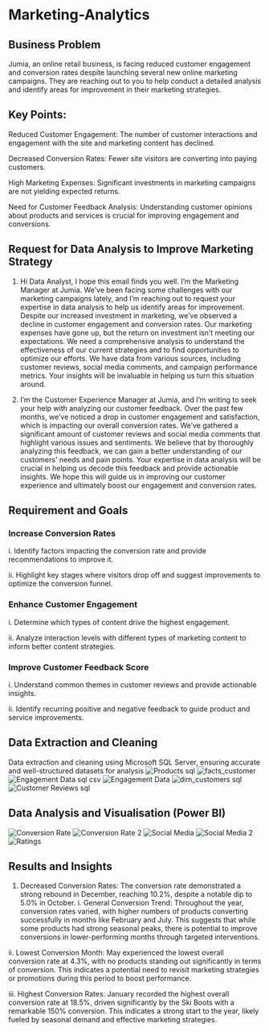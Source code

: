 
# Marketing-Analytics
## Business Problem
Jumia, an online retail business, is facing reduced customer engagement and conversion rates despite launching several new online marketing campaigns. They are reaching out to you to help conduct a detailed analysis and identify areas for improvement in their marketing strategies.

## Key Points:
Reduced Customer Engagement: The number of customer interactions and engagement with the site and marketing content has declined.

Decreased Conversion Rates: Fewer site visitors are converting into paying customers.

High Marketing Expenses: Significant investments in marketing campaigns are not yielding expected returns.

Need for Customer Feedback Analysis: Understanding customer opinions about products and services is crucial for improving engagement and conversions.

## Request for Data Analysis to Improve Marketing Strategy
1. Hi Data Analyst,
I hope this email finds you well. I’m the Marketing Manager at Jumia. We’ve been facing some challenges with our marketing campaigns lately, and I’m reaching out to request your expertise in data analysis to help us identify areas for improvement.
Despite our increased investment in marketing, we’ve observed a decline in customer engagement and conversion rates. Our marketing expenses have gone up, but the return on investment isn’t meeting our expectations. We need a comprehensive analysis to understand the effectiveness of our current strategies and to find opportunities to optimize our efforts.
We have data from various sources, including customer reviews, social media comments, and campaign performance metrics. Your insights will be invaluable in helping us turn this situation around.

2. I’m the Customer Experience Manager at Jumia, and I’m writing to seek your help with analyzing our customer feedback. Over the past few months, we’ve noticed a drop in customer engagement and satisfaction, which is impacting our overall conversion rates.
We’ve gathered a significant amount of customer reviews and social media comments that highlight various issues and sentiments. We believe that by thoroughly analyzing this feedback, we can gain a better understanding of our customers' needs and pain points.
Your expertise in data analysis will be crucial in helping us decode this feedback and provide actionable insights. We hope this will guide us in improving our customer experience and ultimately boost our engagement and conversion rates.

## Requirement and Goals
### Increase Conversion Rates
i. Identify factors impacting the conversion rate and provide recommendations to improve it.

ii. Highlight key stages where visitors drop off and suggest improvements to optimize the conversion funnel.
### Enhance Customer Engagement
i. Determine which types of content drive the highest engagement. 

ii. Analyze interaction levels with different types of marketing content to inform better content strategies.
### Improve Customer Feedback Score
i. Understand common themes in customer reviews and provide actionable insights.

ii. Identify recurring positive and negative feedback to guide product and service improvements.

## Data Extraction and Cleaning
 Data extraction and cleaning using Microsoft SQL Server, ensuring accurate and well-structured datasets for analysis
![Products sql](https://github.com/user-attachments/assets/9c5cfd0a-1789-4e25-9471-15258bf63773)
![facts_customer](https://github.com/user-attachments/assets/6d9d776e-d121-49d9-b90b-aff9b2f36974)
![Engagement Data sql csv](https://github.com/user-attachments/assets/a8a00be0-7708-4ab7-8e08-5bca194a7326)
![Engagement Data ](https://github.com/user-attachments/assets/864e345b-9e77-4683-8076-683b4d4d3f0a)
![dim_customers sql](https://github.com/user-attachments/assets/7b963020-5999-49d7-b0f7-6e7b7ddf475e)
![Customer Reviews sql](https://github.com/user-attachments/assets/98a41e16-63d8-4d5e-a819-a8dd29110c25)

## Data Analysis and Visualisation (Power BI)
![Conversion Rate](https://github.com/user-attachments/assets/8782f9e9-f245-43d8-8b05-35570fa0ddb7)
![Conversion Rate 2](https://github.com/user-attachments/assets/1a39b030-cd4f-4967-bf72-7a74a66f48d9)
![Social Media](https://github.com/user-attachments/assets/bc1c5f35-a4a9-4146-8d5b-030600deffac)
![Social Media 2](https://github.com/user-attachments/assets/18a9e5bc-d02e-43cc-8937-86969910bbc8)
![Ratings](https://github.com/user-attachments/assets/be477b79-357f-4a79-a1e6-31840977a829)

## Results and Insights
1. Decreased Conversion Rates: 
The conversion rate demonstrated a strong rebound in December, reaching 10.2%, despite a notable dip to 5.0% in October.
i. General Conversion Trend:
Throughout the year, conversion rates varied, with higher numbers of products converting successfully in months like February and July. This suggests that while some products had strong seasonal peaks, there is potential to improve conversions in lower-performing months through targeted interventions.

ii. Lowest Conversion Month:
May experienced the lowest overall conversion rate at 4.3%, with no products standing out significantly in terms of conversion. This indicates a potential need to revisit marketing strategies or promotions during this period to boost performance.

iii. Highest Conversion Rates:
January recorded the highest overall conversion rate at 18.5%, driven significantly by the Ski Boots with a remarkable 150% conversion. This indicates a strong start to the year, likely fueled by seasonal demand and effective marketing strategies.








